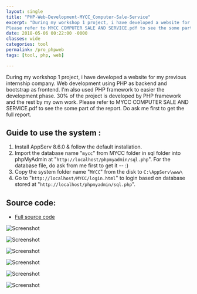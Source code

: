 ```yaml
---
layout: single
title: "PHP-Web-Development-MYCC_Computer-Sale-Service"
excerpt: "During my workshop 1 project, i have developed a website for my previous internship company. Web development using PHP as backend and bootstrap as frontend. I'm also used PHP framework to easier the development phase. 30% of the project is developed by PHP framework and the rest by my own work. During the development phases, I'm referring to stackoverflow and also W3school.
Please refer to MYCC COMPUTER SALE AND SERVICE.pdf to see the some part of the report. Do ask me first to get the full report."
date: 2018-05-06 00:22:00 -0000
classes: wide
categories: tool
permalink: /pro_phpweb
tags: [tool, php, web]

---
```


During my workshop 1 project, i have developed a website for my previous internship company. Web development using PHP as backend and bootstrap as frontend. I'm also used PHP framework to easier the development phase. 30% of the project is developed by PHP framework and the rest by my own work. Please refer to MYCC COMPUTER SALE AND SERVICE.pdf to see the some part of the report. Do ask me first to get the full report.

## Guide to use the system :

1. Install AppServ 8.6.0 & follow the default installation.
2. Import the database name "`mycc`" from MYCC folder in sql folder into phpMyAdmin at "`http://localhost/phpmyadmin/sql.php`". For the database file, do ask from me first to get it -- :)
3. Copy the system folder name "`MYCC`" from the disk to `C:\AppServ\www\`
4. Go to "`http://localhost/MYCC/login.html`" to login based on database stored at "`http://localhost/phpmyadmin/sql.php`".

## Source code:
- [Full source code](https://github.com/faisalfs10x/WORKSHOP-1--PHP-Web-Development-MYCC_ComputerSale-Service/tree/master/Aplikasi/MYCC)

![Screenshot](https://raw.githubusercontent.com/faisalfs10x/WORKSHOP-1--PHP-Web-Development-MYCC_ComputerSale-Service/master/screenshot/structurechart.PNG)

![Screenshot](https://raw.githubusercontent.com/faisalfs10x/WORKSHOP-1--PHP-Web-Development-MYCC_ComputerSale-Service/master/screenshot/ERD.PNG)

![Screenshot](https://raw.githubusercontent.com/faisalfs10x/WORKSHOP-1--PHP-Web-Development-MYCC_ComputerSale-Service/master/screenshot/registerEmp.PNG)

![Screenshot](https://raw.githubusercontent.com/faisalfs10x/WORKSHOP-1--PHP-Web-Development-MYCC_ComputerSale-Service/master/screenshot/reportinterface.PNG)

![Screenshot](https://raw.githubusercontent.com/faisalfs10x/WORKSHOP-1--PHP-Web-Development-MYCC_ComputerSale-Service/master/Aplikasi/MYCC/slide2.jpg)

![Screenshot](https://raw.githubusercontent.com/faisalfs10x/WORKSHOP-1--PHP-Web-Development-MYCC_ComputerSale-Service/master/Aplikasi/MYCC/slide3.jpg)
